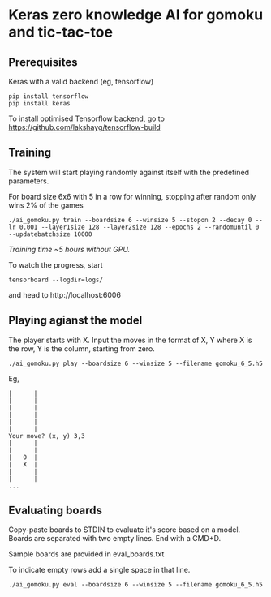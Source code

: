 # Keras zero knowledge AI for gomoku and tic-tac-toe

## Prerequisites

Keras with a valid backend (eg, tensorflow)
 
    pip install tensorflow
    pip install keras

To install optimised Tensorflow backend, go to https://github.com/lakshayg/tensorflow-build


## Training 

The system will start playing randomly against itself with the predefined parameters. 

For board size 6x6 with 5 in a row for winning, stopping after random only wins 2% of the games

    ./ai_gomoku.py train --boardsize 6 --winsize 5 --stopon 2 --decay 0 --lr 0.001 --layer1size 128 --layer2size 128 --epochs 2 --randomuntil 0 --updatebatchsize 10000

<i>Training time ~5 hours without GPU.</i>

To watch the progress, start

    tensorboard --logdir=logs/
    
and head to http://localhost:6006 

## Playing agianst the model

The player starts with X. Input the moves in the format of X, Y where X is the row, Y is the column, starting from zero.

    ./ai_gomoku.py play --boardsize 6 --winsize 5 --filename gomoku_6_5.h5 
    
Eg,

    |      |
    |      |
    |      |
    |      |
    |      |
    |      |
    Your move? (x, y) 3,3
    |      |
    |      |
    |   0  |
    |   X  |
    |      |
    |      |
    ...
    
## Evaluating boards

Copy-paste boards to STDIN to evaluate it's score based on a model. Boards are separated with two empty lines. End with a CMD+D.

Sample boards are provided in eval_boards.txt

To indicate empty rows add a single space in that line.

    ./ai_gomoku.py eval --boardsize 6 --winsize 5 --filename gomoku_6_5.h5 